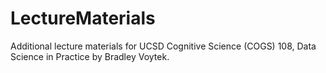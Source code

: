 # LectureMaterials
Additional lecture materials for UCSD Cognitive Science (COGS) 108, Data Science in Practice by Bradley Voytek.
